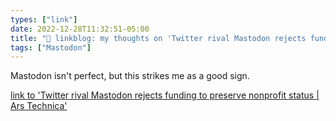 ```yaml
---
types: ["link"]
date: 2022-12-28T11:32:51-05:00
title: "🔗 linkblog: my thoughts on 'Twitter rival Mastodon rejects funding to preserve nonprofit status | Ars Technica'"
tags: ["Mastodon"]
---
```

Mastodon isn't perfect, but this strikes me as a good sign.  
 

[link to 'Twitter rival Mastodon rejects funding to preserve nonprofit status | Ars Technica'](https://arstechnica.com/tech-policy/2022/12/twitter-rival-mastodon-rejects-funding-to-preserve-nonprofit-status/)
